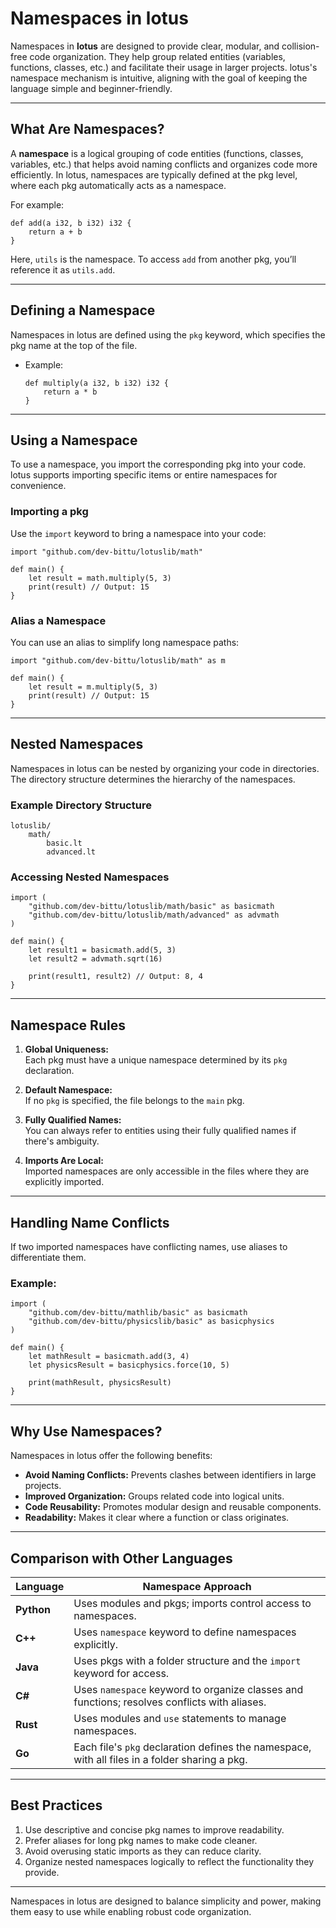 # Namespaces in lotus
Namespaces in **lotus** are designed to provide clear, modular, and collision-free code organization. They help group related entities (variables, functions, classes, etc.) and facilitate their usage in larger projects. lotus's namespace mechanism is intuitive, aligning with the goal of keeping the language simple and beginner-friendly.

---

## **What Are Namespaces?**
A **namespace** is a logical grouping of code entities (functions, classes, variables, etc.) that helps avoid naming conflicts and organizes code more efficiently. In lotus, namespaces are typically defined at the pkg level, where each pkg automatically acts as a namespace.

For example:  
```lotus
def add(a i32, b i32) i32 {
    return a + b
}
```
Here, `utils` is the namespace. To access `add` from another pkg, you’ll reference it as `utils.add`.

---

## **Defining a Namespace**
Namespaces in lotus are defined using the `pkg` keyword, which specifies the pkg name at the top of the file.  
- Example:  
  ```lotus
  def multiply(a i32, b i32) i32 {
      return a * b
  }
  ```

---

## **Using a Namespace**
To use a namespace, you import the corresponding pkg into your code. lotus supports importing specific items or entire namespaces for convenience.

### **Importing a pkg**
Use the `import` keyword to bring a namespace into your code:
```lotus
import "github.com/dev-bittu/lotuslib/math"

def main() {
    let result = math.multiply(5, 3)
    print(result) // Output: 15
}
```

### **Alias a Namespace**
You can use an alias to simplify long namespace paths:
```lotus
import "github.com/dev-bittu/lotuslib/math" as m

def main() {
    let result = m.multiply(5, 3)
    print(result) // Output: 15
}
```

---

## **Nested Namespaces**

Namespaces in lotus can be nested by organizing your code in directories. The directory structure determines the hierarchy of the namespaces.

### **Example Directory Structure**
```
lotuslib/
    math/
        basic.lt
        advanced.lt
```

### **Accessing Nested Namespaces**
```lotus
import (
    "github.com/dev-bittu/lotuslib/math/basic" as basicmath
    "github.com/dev-bittu/lotuslib/math/advanced" as advmath
)

def main() {
    let result1 = basicmath.add(5, 3)
    let result2 = advmath.sqrt(16)

    print(result1, result2) // Output: 8, 4
}
```

---

## **Namespace Rules**
1. **Global Uniqueness:**  
   Each pkg must have a unique namespace determined by its `pkg` declaration.
   
2. **Default Namespace:**  
   If no `pkg` is specified, the file belongs to the `main` pkg.

3. **Fully Qualified Names:**  
   You can always refer to entities using their fully qualified names if there's ambiguity.

4. **Imports Are Local:**  
   Imported namespaces are only accessible in the files where they are explicitly imported.

---

## **Handling Name Conflicts**

If two imported namespaces have conflicting names, use aliases to differentiate them.

### **Example:**
```lotus
import (
    "github.com/dev-bittu/mathlib/basic" as basicmath
    "github.com/dev-bittu/physicslib/basic" as basicphysics
)

def main() {
    let mathResult = basicmath.add(3, 4)
    let physicsResult = basicphysics.force(10, 5)

    print(mathResult, physicsResult)
}
```

---

## **Why Use Namespaces?**
Namespaces in lotus offer the following benefits:
- **Avoid Naming Conflicts:** Prevents clashes between identifiers in large projects.
- **Improved Organization:** Groups related code into logical units.
- **Code Reusability:** Promotes modular design and reusable components.
- **Readability:** Makes it clear where a function or class originates.

---

## **Comparison with Other Languages**

| Language       | Namespace Approach                                                                                     |
|----------------|-------------------------------------------------------------------------------------------------------|
| **Python**     | Uses modules and pkgs; imports control access to namespaces.                                       |
| **C++**        | Uses `namespace` keyword to define namespaces explicitly.                                              |
| **Java**       | Uses pkgs with a folder structure and the `import` keyword for access.                             |
| **C#**         | Uses `namespace` keyword to organize classes and functions; resolves conflicts with aliases.           |
| **Rust**       | Uses modules and `use` statements to manage namespaces.                                                |
| **Go**         | Each file's `pkg` declaration defines the namespace, with all files in a folder sharing a pkg. |

---

## **Best Practices**
1. Use descriptive and concise pkg names to improve readability.
2. Prefer aliases for long pkg names to make code cleaner.
3. Avoid overusing static imports as they can reduce clarity.
4. Organize nested namespaces logically to reflect the functionality they provide.

---

Namespaces in lotus are designed to balance simplicity and power, making them easy to use while enabling robust code organization.